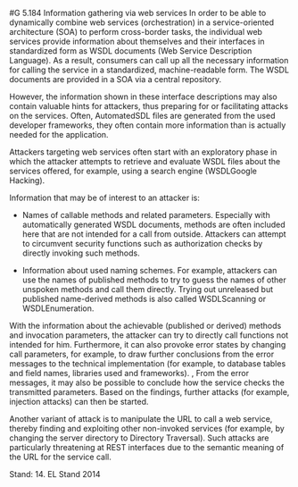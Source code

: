 #G 5.184 Information gathering via web services
In order to be able to dynamically combine web services (orchestration) in a service-oriented architecture (SOA) to perform cross-border tasks, the individual web services provide information about themselves and their interfaces in standardized form as WSDL documents (Web Service Description Language). As a result, consumers can call up all the necessary information for calling the service in a standardized, machine-readable form. The WSDL documents are provided in a SOA via a central repository.

However, the information shown in these interface descriptions may also contain valuable hints for attackers, thus preparing for or facilitating attacks on the services. Often, AutomatedSDL files are generated from the used developer frameworks, they often contain more information than is actually needed for the application.

Attackers targeting web services often start with an exploratory phase in which the attacker attempts to retrieve and evaluate WSDL files about the services offered, for example, using a search engine (WSDLGoogle Hacking).

Information that may be of interest to an attacker is:

* Names of callable methods and related parameters. Especially with automatically generated WSDL documents, methods are often included here that are not intended for a call from outside. Attackers can attempt to circumvent security functions such as authorization checks by directly invoking such methods.


* Information about used naming schemes. For example, attackers can use the names of published methods to try to guess the names of other unspoken methods and call them directly. Trying out unreleased but published name-derived methods is also called WSDLScanning or WSDLEnumeration.


With the information about the achievable (published or derived) methods and invocation parameters, the attacker can try to directly call functions not intended for him. Furthermore, it can also provoke error states by changing call parameters, for example, to draw further conclusions from the error messages to the technical implementation (for example, to database tables and field names, libraries used and frameworks). , From the error messages, it may also be possible to conclude how the service checks the transmitted parameters. Based on the findings, further attacks (for example, injection attacks) can then be started.

Another variant of attack is to manipulate the URL to call a web service, thereby finding and exploiting other non-invoked services (for example, by changing the server directory to Directory Traversal). Such attacks are particularly threatening at REST interfaces due to the semantic meaning of the URL for the service call.

Stand: 14. EL Stand 2014



